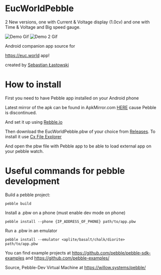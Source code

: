 # EucWorldPebble

2 New versions, one with Current & Voltage display (1.0cv) and one with Time & Voltage and Big speed gauge.

![Demo Gif](https://i.imgur.com/xRyoUo7.gif) ![Demo 2 Gif](https://i.imgur.com/X7Hm6im.gif)

Android companion app source for

https://euc.world app!

created by [Sebastian Łastowski](https://github.com/slastowski)

# How to install

First you need to have Pebble app installed on your Android phone

Latest mirror of the apk can be found in ApkMirror.com [HERE](https://www.apkmirror.com/apk/pebble-technology-corp/pebble/pebble-4-4-2-1405-62d45d7d7-endframe-release/pebble-4-4-2-1405-62d45d7d7-endframe-android-apk-download/) cause Pebble is discontinued.

And set it up using [Rebble.io](https://rebble.io/)

Then download the EucWorldPebble.pbw of your choice from [Releases](https://github.com/Somnius/EucWorldPebble/releases). To install it use [Cx File Explorer](https://play.google.com/store/apps/details?id=com.cxinventor.file.explorer&hl=en_US)

And open the pbw file with Pebble app to be able to load external app on your pebble watch.

# Useful commands for pebble development

Build a pebble project:

	pebble build

Install a .pbw on a phone (must enable dev mode on phone)

	pebble install --phone {IP_ADDRESS_OF_PHONE} path/to/app.pbw

Run a .pbw in an emulator

	pebble install --emulator <aplite/basalt/chalk/diorite> path/to/app.pbw

You can find example projects at https://github.com/pebble/pebble-sdk-examples and https://github.com/pebble-examples/

Source, Pebble-Dev Virtual Machine at https://willow.systems/pebble/
